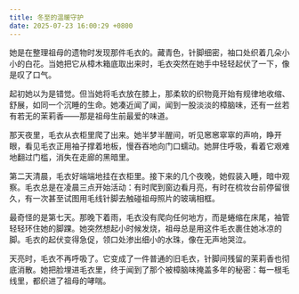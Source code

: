 ```yaml
---
title: 冬至的温暖守护
date: 2025-07-23 16:00:29 +0800
---
```


她是在整理祖母的遗物时发现那件毛衣的。藏青色，针脚细密，袖口处织着几朵小小的白花。当她把它从樟木箱底取出来时，毛衣突然在她手中轻轻起伏了一下，像是叹了口气。

起初她以为是错觉。但当她将毛衣放在膝上，那柔软的织物竟开始有规律地收缩、舒展，如同一个沉睡的生命。她凑近闻了闻，闻到一股淡淡的樟脑味，还有一丝若有若无的茉莉香——那是祖母生前最爱的味道。

那天夜里，毛衣从衣柜里爬了出来。她半梦半醒间，听见窸窸窣窣的声响，睁开眼，看见毛衣正用袖子撑着地板，慢吞吞地向门口蠕动。她屏住呼吸，看着它艰难地翻过门槛，消失在走廊的黑暗里。

第二天清晨，毛衣好端端地挂在衣柜里。接下来的几个夜晚，她假装入睡，暗中观察。毛衣总是在凌晨三点开始活动：有时爬到窗边看月亮，有时在梳妆台前停留很久，有一次甚至试图用毛线针脚去触碰祖母照片的玻璃相框。

最奇怪的是第七天。那晚下着雨，毛衣没有爬向任何地方，而是蜷缩在床尾，袖管轻轻环住她的脚踝。她突然想起小时候发烧，祖母总是用这件毛衣裹住她冰凉的脚。毛衣的起伏变得急促，领口处渗出细小的水珠，像在无声地哭泣。

天亮时，毛衣不再呼吸了。它变成了一件普通的旧毛衣，针脚间残留的茉莉香也彻底消散。她把脸埋进毛衣里，终于闻到了那个被樟脑味掩盖多年的秘密：每一根毛线里，都织进了祖母的哮喘。
